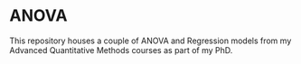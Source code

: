 # ANOVA
This repository houses a couple of ANOVA and Regression models from my Advanced Quantitative Methods courses as part of my PhD.


